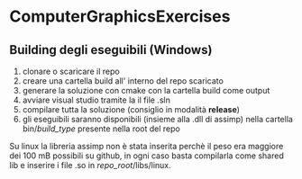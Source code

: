 # ComputerGraphicsExercises
## Building degli eseguibili (Windows)
1. clonare o scaricare il repo
2. creare una cartella build all' interno del repo scaricato
3. generare la soluzione con cmake con la cartella build come output
4. avviare visual studio tramite la il file .sln
5. compilare tutta la soluzione (consiglio in modalità **release**)
6. gli eseguibili saranno disponibili (insieme alla .dll di assimp) nella cartella bin/*build_type* presente nella root del repo

Su linux la libreria assimp non è stata inserita perchè il peso era maggiore dei 100 mB possibili su github, in ogni caso basta compilarla come shared lib e inserire i file .so in *repo_root*/libs/linux.